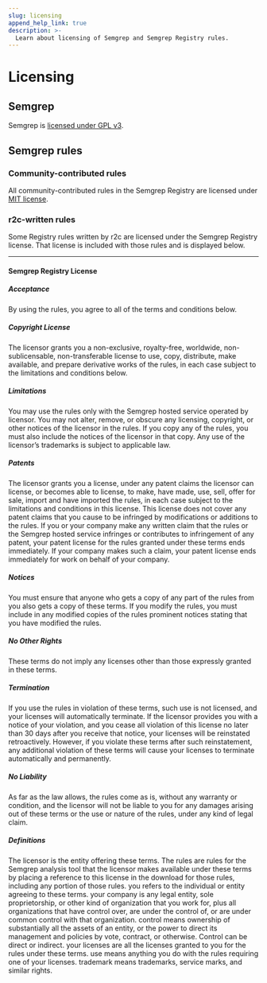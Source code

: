 ```yaml
---
slug: licensing
append_help_link: true
description: >-
  Learn about licensing of Semgrep and Semgrep Registry rules.
---
```


# Licensing

## Semgrep

Semgrep is [licensed under GPL v3](https://github.com/returntocorp/semgrep/blob/develop/LICENSE).

## Semgrep rules

### Community-contributed rules

All community-contributed rules in the Semgrep Registry are licensed under [MIT license](https://github.com/returntocorp/semgrep-rules/blob/develop/LICENSE).

### r2c-written rules

Some Registry rules written by r2c are licensed under the Semgrep Registry license. That license is included with those rules and is displayed below.

--- 

#### Semgrep Registry License

##### Acceptance

By using the rules, you agree to all of the terms and conditions below.

##### Copyright License

The licensor grants you a non-exclusive, royalty-free, worldwide, non-sublicensable, non-transferable license to use, copy, distribute, make available, and prepare derivative works of the rules, in each case subject to the limitations and conditions below.

##### Limitations

You may use the rules only with the Semgrep hosted service operated by licensor.
You may not alter, remove, or obscure any licensing, copyright, or other notices of the licensor in the rules. If you copy any of the rules, you must also include the notices of the licensor in that copy. Any use of the licensor’s trademarks is subject to applicable law.

##### Patents

The licensor grants you a license, under any patent claims the licensor can license, or becomes able to license, to make, have made, use, sell, offer for sale, import and have imported the rules, in each case subject to the limitations and conditions in this license. This license does not cover any patent claims that you cause to be infringed by modifications or additions to the rules. If you or your company make any written claim that the rules or the Semgrep hosted service infringes or contributes to infringement of any patent, your patent license for the rules granted under these terms ends immediately. If your company makes such a claim, your patent license ends immediately for work on behalf of your company.

##### Notices

You must ensure that anyone who gets a copy of any part of the rules from you also gets a copy of these terms.
If you modify the rules, you must include in any modified copies of the rules prominent notices stating that you have modified the rules.

##### No Other Rights

These terms do not imply any licenses other than those expressly granted in these terms.

##### Termination

If you use the rules in violation of these terms, such use is not licensed, and your licenses will automatically terminate. If the licensor provides you with a notice of your violation, and you cease all violation of this license no later than 30 days after you receive that notice, your licenses will be reinstated retroactively. However, if you violate these terms after such reinstatement, any additional violation of these terms will cause your licenses to terminate automatically and permanently.

##### No Liability

As far as the law allows, the rules come as is, without any warranty or condition, and the licensor will not be liable to you for any damages arising out of these terms or the use or nature of the rules, under any kind of legal claim.

##### Definitions

The licensor is the entity offering these terms.
The rules are rules for the Semgrep analysis tool that the licensor makes available under these terms by placing a reference to this license in the download for those rules, including any portion of those rules. 
you refers to the individual or entity agreeing to these terms.
your company is any legal entity, sole proprietorship, or other kind of organization that you work for, plus all organizations that have control over, are under the control of, or are under common control with that organization. control means ownership of substantially all the assets of an entity, or the power to direct its management and policies by vote, contract, or otherwise. Control can be direct or indirect.
your licenses are all the licenses granted to you for the rules under these terms.
use means anything you do with the rules requiring one of your licenses.
trademark means trademarks, service marks, and similar rights.
